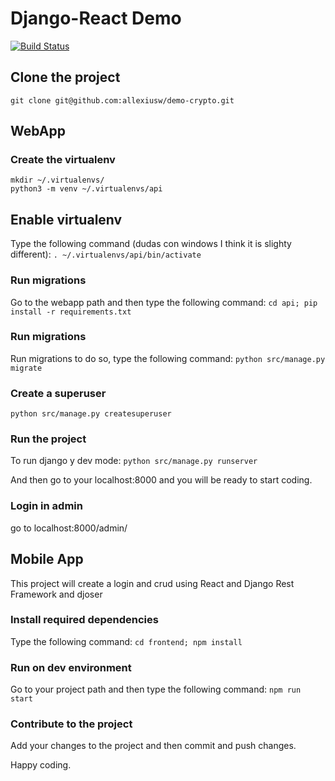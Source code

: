 # Django-React Demo
[![Build Status](https://app.travis-ci.com/allexiusw/react-crypto.svg?branch=master)](https://app.travis-ci.com/allexiusw/react-crypto)

## Clone the project

`git clone git@github.com:allexiusw/demo-crypto.git`

## WebApp

### Create the virtualenv
```
mkdir ~/.virtualenvs/
python3 -m venv ~/.virtualenvs/api
```

## Enable virtualenv
Type the following command (dudas con windows I think it is slighty different):
`. ~/.virtualenvs/api/bin/activate` 

### Run migrations
Go to the webapp path and then type the following command:
`cd api; pip install -r requirements.txt`

### Run migrations
Run migrations to do so, type the following command:
`python src/manage.py migrate`

### Create a superuser
`python src/manage.py createsuperuser`

### Run the project
To run django y dev mode:
`python src/manage.py runserver`

And then go to your localhost:8000 and you will be ready to start coding.

### Login in admin 
go to localhost:8000/admin/

## Mobile App
This project will create a login and crud using React and Django Rest Framework and djoser

### Install required dependencies
Type the following command:
`cd frontend; npm install`

### Run on dev environment
Go to your project path and then type the following command:
`npm run start`

### Contribute to the project
Add your changes to the project and then commit and push changes.

Happy coding.